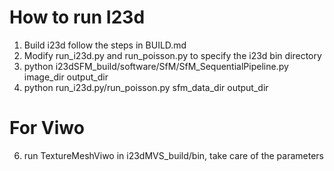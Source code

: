# How to run I23d
1. Build i23d follow the steps in BUILD.md
2. Modify run_i23d.py and run_poisson.py to specify the i23d bin directory
4. python i23dSFM_build/software/SfM/SfM_SequentialPipeline.py image_dir output_dir
5. python run_i23d.py/run_poisson.py sfm_data_dir output_dir
# For Viwo
6. run TextureMeshViwo in i23dMVS_build/bin, take care of the parameters

